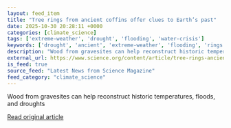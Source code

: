```yaml
---
layout: feed_item
title: "Tree rings from ancient coffins offer clues to Earth’s past"
date: 2025-10-30 20:28:11 +0000
categories: [climate_science]
tags: ['extreme-weather', 'drought', 'flooding', 'water-crisis']
keywords: ['drought', 'ancient', 'extreme-weather', 'flooding', 'rings', 'tree', 'water-crisis']
description: "Wood from gravesites can help reconstruct historic temperatures, floods, and droughts"
external_url: https://www.science.org/content/article/tree-rings-ancient-coffins-offer-clues-earth-s-past
is_feed: true
source_feed: "Latest News from Science Magazine"
feed_category: "climate_science"
---
```


Wood from gravesites can help reconstruct historic temperatures, floods, and droughts

[Read original article](https://www.science.org/content/article/tree-rings-ancient-coffins-offer-clues-earth-s-past)
